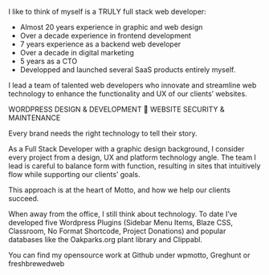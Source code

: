 I like to think of myself is a TRULY full stack web developer:

- Almost 20 years experience in graphic and web design
- Over a decade experience in frontend development
- 7 years experience as a backend web developer
- Over a decade in digital marketing
- 5 years as a CTO
- Developped and launched several SaaS products entirely myself.

I lead a team of talented web developers who innovate and streamline web technology to enhance the functionality and UX of our clients’ websites.

WORDPRESS DESIGN & DEVELOPMENT 🔹 WEBSITE SECURITY & MAINTENANCE

Every brand needs the right technology to tell their story.

As a Full Stack Developer with a graphic design background, I consider every project from a design, UX and platform technology angle. The team I lead is careful to balance form with function, resulting in sites that intuitively flow while supporting our clients’ goals.

This approach is at the heart of Motto, and how we help our clients succeed.

When away from the office, I still think about technology. To date I’ve developed five Wordpress Plugins (Sidebar Menu Items, Blaze CSS, Classroom, No Format Shortcode, Project Donations) and popular databases like the Oakparks.org plant library and Clippabl.

You can find my opensource work at Github under wpmotto, Greghunt or freshbrewedweb
